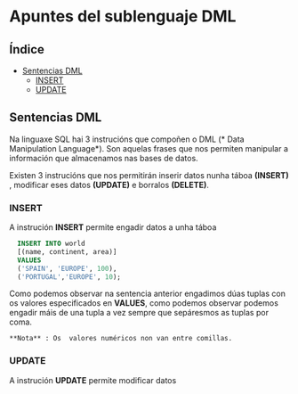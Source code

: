 # Apuntes del sublenguaje DML
## Índice
  - [Sentencias DML](#Sentencias-DML)
    - [INSERT](#INSERT)
    - [UPDATE](#UPDATE)
  ## Sentencias DML
  Na linguaxe SQL hai 3 instrucións que compoñen o DML (* Data Manipulation Language*). Son aquelas frases que nos permiten manipular a información que almacenamos nas bases de datos.

  Existen 3 instrucións que nos permitirán inserir datos nunha táboa **(INSERT)** , modificar eses datos **(UPDATE)** e borralos **(DELETE)**.

  ### INSERT
A instrución **INSERT** permite engadir datos a unha táboa
```sql
  INSERT INTO world
  [(name, continent, area)]
  VALUES
  ('SPAIN', 'EUROPE', 100),
  ('PORTUGAL','EUROPE', 10);
```
Como podemos observar na sentencia anterior engadimos dúas tuplas con os valores especificados en **VALUES**, como podemos observar podemos engadir máis de una tupla a vez sempre que sepáresmos as tuplas por coma.

    **Nota** : Os  valores numéricos non van entre comillas.
### UPDATE
A instrución **UPDATE** permite modificar datos

